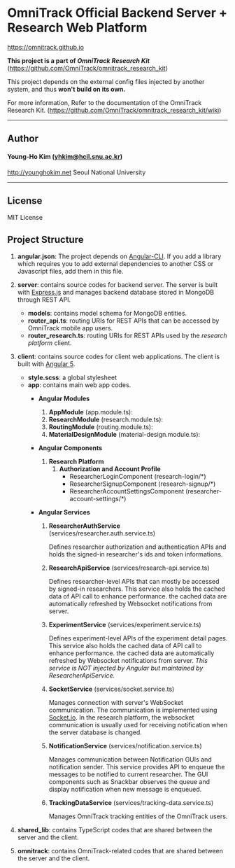 # OmniTrack Official Backend Server + Research Web Platform
<https://omnitrack.github.io>

**This project is a part of _OmniTrack Research Kit_** (https://github.com/OmniTrack/omnitrack_research_kit)

This project depends on the external config files injected by another system, and thus **won't build on its own.**

For more information, Refer to the documentation of the OmniTrack Research Kit. (https://github.com/OmniTrack/omnitrack_research_kit/wiki)

---

## Author

#### Young-Ho Kim (yhkim@hcil.snu.ac.kr)
http://younghokim.net
Seoul National University

----

## License
MIT License

## Project Structure
1. **angular.json**: The project depends on [Angular-CLI](https://github.com/angular/angular-cli). If you add a library which requires you to add external dependencies to another CSS or Javascript files, add them in this file.
1. **server**: contains source codes for backend server. The server is built with [Express.js](http://expressjs.com/) and manages backend database stored in MongoDB through REST API.

   * **models**: contains model schema for MongoDB entities.
   * **router_api.ts**: routing URIs for REST APIs that can be accessed by OmniTrack mobile app users.
   * **router_research.ts**: routing URIs for REST APIs used by the *research platform* client.

1. **client**: contains source codes for client web applications. The client is built with [Angular 5](https://angular.io/).

   * **style.scss**: a global stylesheet
   * **app**: contains main web app codes.
      * **Angular Modules**
         1. **AppModule** (app.module.ts): 
         1. **ResearchModule** (research.module.ts):
         1. **RoutingModule** (routing.module.ts):
         1. **MaterialDesignModule** (material-design.module.ts): 
         
      * **Angular Components**
         1. **Research Platform**
            1. **Authorization and Account Profile**
               * ResearcherLoginComponent (research-login/\*)
               * ResearcherSignupComponent (research-signup/\*)
               * ResearcherAccountSettingsComponent (researcher-account-settings/\*)
               
      * **Angular Services**
         1. **ResearcherAuthService** (services/researcher.auth.service.ts)
         
            Defines researcher authorization and authentication APIs and holds the signed-in researcher's ids and token informations.
         
         1. **ResearchApiService** (services/research-api.service.ts)
        
            Defines researcher-level APIs that can mostly be accessed by signed-in researchers. This service also holds the cached data of API call to enhance performance. the cached data are automatically refreshed by Websocket notifications from server. 
         
         1. **ExperimentService** (services/experiment.service.ts)
            
            Defines experiment-level APIs of the experiment detail pages. This service also holds the cached data of API call to enhance performance. the cached data are automatically refreshed by Websocket notifications from server. *This service is NOT injected by Angular but maintained by ResearcherApiService.*                        
         
         1. **SocketService** (services/socket.service.ts)
         
            Manages connection with server's WebSocket communication. The communication is implemented using [Socket.io](https://socket.io/). In the research platform, the websocket communication is usually used for receiving notification when the server database is changed.
         
         1. **NotificationService** (services/notification.service.ts)
            
            Manages communication between Notification GUIs and notification sender. This service provides API to enqueue the messages to be notified to current researcher. The GUI components such as Snackbar observes the queue and display notification when new message is enqueued.
         
         1. **TrackingDataService** (services/tracking-data.service.ts)
         
            Manages OmniTrack tracking entities of the OmniTrack users.

1. **shared_lib**: contains TypeScript codes that are shared between the server and the client.

1. **omnitrack**:  contains OmniTrack-related codes that are shared between the server and the client.
